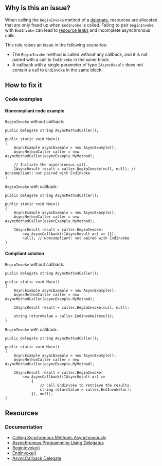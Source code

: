 ## Why is this an issue?

When calling the `BeginInvoke` method of a [delegate](https://learn.microsoft.com/en-us/dotnet/api/system.delegate),
resources are allocated that are only freed up when `EndInvoke` is called. Failing to pair `BeginInvoke` with
`EndInvoke` can lead to [resource leaks](https://en.wikipedia.org/wiki/Resource_leak) and incomplete asynchronous calls.

This rule raises an issue in the following scenarios:

- The `BeginInvoke` method is called without any callback, and it is not paired with a call to `EndInvoke` in the same
  block.
- A callback with a single parameter of type `IAsyncResult` does not contain a call to `EndInvoke` in the same block.

## How to fix it

### Code examples

#### Noncompliant code example

`BeginInvoke` without callback:

    public delegate string AsyncMethodCaller();
    
    public static void Main()
    {
        AsyncExample asyncExample = new AsyncExample();
        AsyncMethodCaller caller = new AsyncMethodCaller(asyncExample.MyMethod);
    
        // Initiate the asynchronous call.
        IAsyncResult result = caller.BeginInvoke(null, null); // Noncompliant: not paired with EndInvoke
    }

`BeginInvoke` with callback:

    public delegate string AsyncMethodCaller();
    
    public static void Main()
    {
        AsyncExample asyncExample = new AsyncExample();
        AsyncMethodCaller caller = new AsyncMethodCaller(asyncExample.MyMethod);
    
        IAsyncResult result = caller.BeginInvoke(
            new AsyncCallback((IAsyncResult ar) => {}),
            null); // Noncompliant: not paired with EndInvoke
    }

#### Compliant solution

`BeginInvoke` without callback:

    public delegate string AsyncMethodCaller();
    
    public static void Main()
    {
        AsyncExample asyncExample = new AsyncExample();
        AsyncMethodCaller caller = new AsyncMethodCaller(asyncExample.MyMethod);
    
        IAsyncResult result = caller.BeginInvoke(null, null);
    
        string returnValue = caller.EndInvoke(result);
    }

`BeginInvoke` with callback:

    public delegate string AsyncMethodCaller();
    
    public static void Main()
    {
        AsyncExample asyncExample = new AsyncExample();
        AsyncMethodCaller caller = new AsyncMethodCaller(asyncExample.MyMethod);
    
        IAsyncResult result = caller.BeginInvoke(
            new AsyncCallback((IAsyncResult ar) =>
                {
                    // Call EndInvoke to retrieve the results.
                    string returnValue = caller.EndInvoke(ar);
                }), null);
    }

## Resources

### Documentation

- [Calling
  Synchronous Methods Asynchronously](https://learn.microsoft.com/en-us/dotnet/standard/asynchronous-programming-patterns/calling-synchronous-methods-asynchronously)
- [Asynchronous
  Programming Using Delegates](https://learn.microsoft.com/en-us/dotnet/standard/asynchronous-programming-patterns/asynchronous-programming-using-delegates)
- [BeginInvoke()](https://learn.microsoft.com/en-us/dotnet/api/system.windows.forms.control.begininvoke)
- [EndInvoke()](https://learn.microsoft.com/en-us/dotnet/api/system.windows.forms.control.endinvoke)
- [AsyncCallback Delegate](https://learn.microsoft.com/en-us/dotnet/api/system.asynccallback)